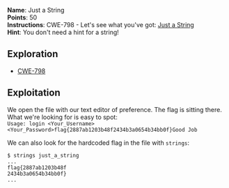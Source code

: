 **Name**: Just a String  
**Points**: 50  
**Instructions**: CWE-798 - Let's see what you've got: [Just a String](https://challenges.runesec.com/static/5e320dd7210845ba914ea64d6e1358bd/just_a_string)  
**Hint**: You don't need a hint for a string!  

## Exploration
- [CWE-798](https://cwe.mitre.org/data/definitions/798.html) 

## Exploitation
We open the file with our text editor of preference. The flag is sitting there. What we're looking for is easy to spot:  
`Usage: login <Your_Username> <Your_Password> flag{2887ab1203b48f 2434b3a0654b34bb0f}    Good Job`

We can also look for the hardcoded flag in the file with `strings`:  
```
$ strings just_a_string
...
flag{2887ab1203b48f
2434b3a0654b34bb0f}
...
```